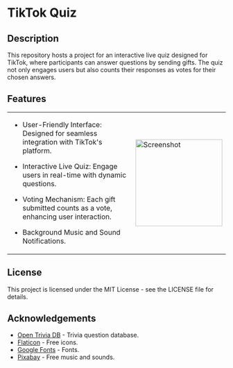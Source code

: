 # TikTok Quiz

## Description

This repository hosts a project for an interactive live quiz designed for TikTok, where participants can answer questions by sending gifts. The quiz not only engages users but also counts their responses as votes for their chosen answers.

## Features
<table> <tr> <td>  
  
  - User-Friendly Interface: Designed for seamless integration with TikTok's platform.
    
  - Interactive Live Quiz: Engage users in real-time with dynamic questions.

  - Voting Mechanism: Each gift submitted counts as a vote, enhancing user interaction.

  - Background Music and Sound Notifications.
    
</td> <td> <img src="https://github.com/user-attachments/assets/e750cec4-66b0-4966-95f1-ce597e32f49f" alt="Screenshot" width="200"/> 
</td> </tr> </table> <table>

## License
This project is licensed under the MIT License - see the LICENSE file for details.

## Acknowledgements
* [Open Trivia DB](https://opentdb.com/) - Trivia question database.
* [Flaticon](https://www.flaticon.com/) - Free icons.
* [Google Fonts](https://fonts.google.com/) - Fonts.
* [Pixabay](https://pixabay.com/) - Free music and sounds.
